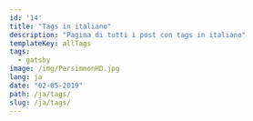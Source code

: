 ```yaml
---
id: '14'
title: "Tags in italiano"
description: "Pagina di tutti i post con tags in italiano"
templateKey: allTags
tags:
  - gatsby
image: /img/PersimmonHD.jpg
lang: ja
date: "02-05-2019"
path: /ja/tags/
slug: /ja/tags/
---
```

